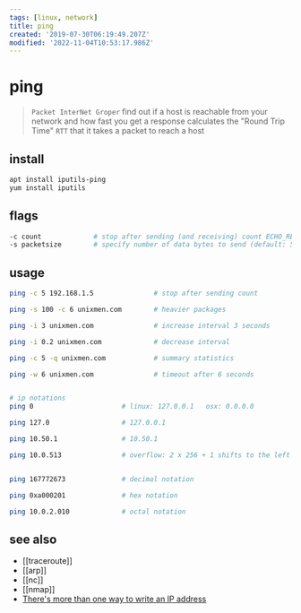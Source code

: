 ```yaml
---
tags: [linux, network]
title: ping
created: '2019-07-30T06:19:49.207Z'
modified: '2022-11-04T10:53:17.986Z'
---
```


# ping 

> `Packet InterNet Groper` find out if a host is reachable from your network and how fast you get a response
> calculates the "Round Trip Time" `RTT` that it takes a packet to reach a host

## install

```sh
apt install iputils-ping
yum install iputils
```


## flags

```sh
-c count             # stop after sending (and receiving) count ECHO_RESPONSE packets
-s packetsize        # specify number of data bytes to send (default: 56, translates to 64-bytes ICMP-data when combined with 8-bytes ICMP-header-data
```

## usage

```sh
ping -c 5 192.168.1.5               # stop after sending count

ping -s 100 -c 6 unixmen.com        # heavier packages

ping -i 3 unixmen.com               # increase interval 3 seconds

ping -i 0.2 unixmen.com             # decrease interval

ping -c 5 -q unixmen.com            # summary statistics

ping -w 6 unixmen.com               # timeout after 6 seconds


# ip notations
ping 0                      # linux: 127.0.0.1   osx: 0.0.0.0

ping 127.0                  # 127.0.0.1

ping 10.50.1                # 10.50.1

ping 10.0.513               # overflow: 2 x 256 + 1 shifts to the left


ping 167772673              # decimal notation

ping 0xa000201              # hex notation

ping 10.0.2.010             # octal notation
```

## see also

- [[traceroute]]
- [[arp]]
- [[nc]]
- [[nmap]]
- [There's more than one way to write an IP address](https://ma.ttias.be/theres-more-than-one-way-to-write-an-ip-address/)
